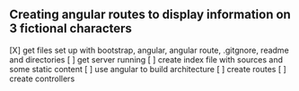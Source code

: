## Creating angular routes to display information on 3 fictional characters
[X] get files set up with bootstrap, angular, angular route, .gitgnore, readme and directories
[ ] get server running
[ ] create index file with sources and some static content
[ ] use angular to build architecture
[ ] create routes
[ ] create controllers
